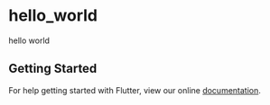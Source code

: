 # hello_world

hello world

## Getting Started

For help getting started with Flutter, view our online
[documentation](https://flutter.io/).
